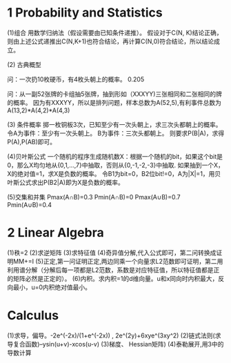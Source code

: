 # 1 Probability and Statistics

(1)组合
用数学归纳法（假设需要由已知条件递推）。
假设对于C(N, K)结论正确，则由上述公式递推出C(N,K+1)也符合结论，再计算C(N,0)符合结论，所以结论成立。

(2)
古典概型

问：一次扔10枚硬币，有4枚头朝上的概率。 0.205

问：从一副52张牌的卡组抽5张牌，抽到形如（XXXYY)三张相同和二张相同的牌的概率。
因为有XXXYY，所以是排列问题，样本总数为A(52,5),有利事件总数为A(13,2)*A(4,2)*A(4,3)

(3)
条件概率
掷一枚铜板3次，已知至少有一次头朝上，求三次头都朝上的概率。
令A为事件：至少有一次头朝上。
B为事件：三次头都朝上。
则要求P(B|A)，求得P(A),P(AB)即可。

(4)贝叶斯公式
一个随机的程序生成随机数X：根据一个随机的bit，如果这个bit是0，那么X均匀地从{0,1,...,7}中抽取，否则从{0,-1,-2,-3}中抽取.
如果抽到一个X，X的绝对值=1，求X是负数的概率。
令B1为bit=0，B2位bit!=0，A为|X|=1，用贝叶斯公式求出P(B2|A)即为X是负数的概率。

(5)交集和并集
Pmax(A∩B)=0.3
Pmin(A∩B)=0
Pmax(A∪B)=0.7
Pmin(A∪B)=0.4

# 2 Linear Algebra
(1)秩=2
(2)求逆矩阵
(3)求特征值
(4)奇异值分解,代入公式即可，第二问转换成证明MM+=I
(5)正定,第一问证明正定,两边同乘一个向量求L2范数即可证明，第二用利用谱分解（分解后每一项都是L2范数，系数是对应特征值，所以特征值都是正的矩阵必然是正定的）。
(6)内积。求内积=1的d维向量。u和x同向时内积最大，反向最小，u=0内积绝对值最小。

#  Calculus
(1)求导，偏导。-2e^(-2x)/(1+e^(-2x)) , 2e^(2y)+6xye^(3xy^2)
(2)链式法则(求导复合函数)–ysin(u+v)-xcos(u-v)
(3)梯度、 Hessian矩阵)
(4)泰勒展开,用3中的导数计算